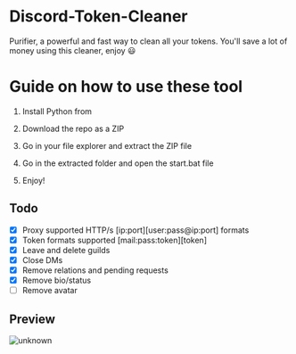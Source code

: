 # Discord-Token-Cleaner   
Purifier, a powerful and fast way to clean all your tokens. You'll save a lot of money using this cleaner, enjoy ‎😃  
# Guide on how to use these tool   
  
1. Install Python from   
     
2. Download the repo as a ZIP   
  
3. Go in your file explorer and extract the ZIP file
     
4. Go in the extracted folder and open the start.bat file 
 
5. Enjoy! 
## Todo 
- [x] Proxy supported HTTP/s [ip:port][user:pass@ip:port] formats      
- [x] Token formats supported [mail:pass:token][token]    
- [x] Leave and delete guilds        
- [x] Close DMs
- [x] Remove relations and pending requests  
- [x] Remove bio/status  
- [ ] Remove avatar  
## Preview   
![unknown](https://user-images.githubusercontent.com/93849730/181318654-350552ad-c330-4b3a-980b-e10b1d59a0e5.png)  